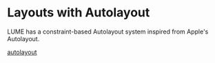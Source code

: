 # Layouts with Autolayout

LUME has a constraint-based Autolayout system inspired from Apple's Autolayout.

[autolayout](./includes/lume-autolayout.md ':include')
